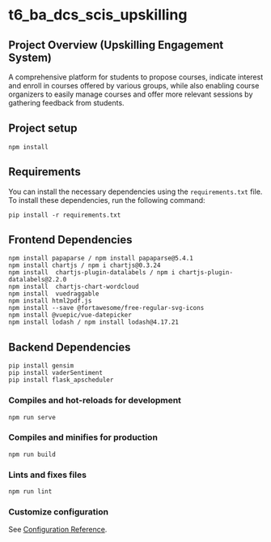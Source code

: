 # t6_ba_dcs_scis_upskilling 

## Project Overview (Upskilling Engagement System)
A comprehensive platform for students to propose courses, 
indicate interest and enroll in courses offered by various groups, 
while also enabling course organizers to easily manage courses and 
offer more relevant sessions by gathering feedback from students. 


## Project setup
```
npm install
```

## Requirements
You can install the necessary dependencies using the `requirements.txt` file. 
To install these dependencies, run the following command:
```
pip install -r requirements.txt
```

## Frontend Dependencies
```
npm install papaparse / npm install papaparse@5.4.1
npm install chartjs / npm i chartjs@0.3.24
npm install  chartjs-plugin-datalabels / npm i chartjs-plugin-datalabels@2.2.0
npm install  chartjs-chart-wordcloud
npm install  vuedraggable
npm install html2pdf.js
npm install --save @fortawesome/free-regular-svg-icons
npm install @vuepic/vue-datepicker
npm install lodash / npm install lodash@4.17.21
```

## Backend Dependencies
```
pip install gensim
pip install vaderSentiment
pip install flask_apscheduler
```

### Compiles and hot-reloads for development
```
npm run serve
```

### Compiles and minifies for production
```
npm run build
```

### Lints and fixes files
```
npm run lint
```

### Customize configuration
See [Configuration Reference](https://cli.vuejs.org/config/).
